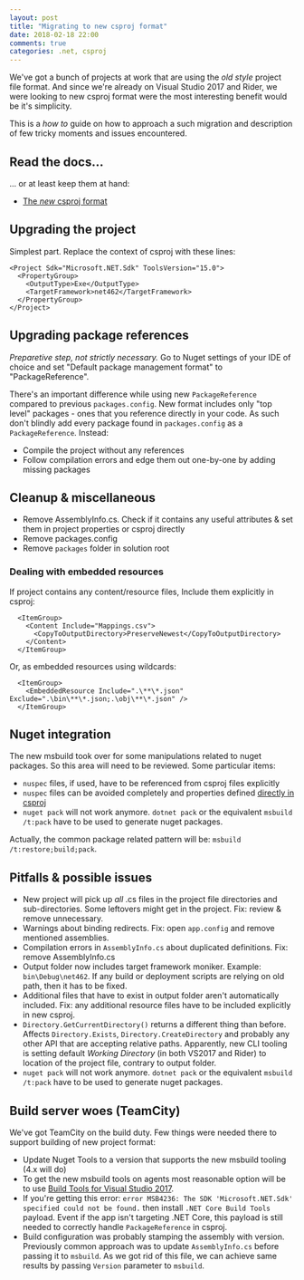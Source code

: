 ```yaml
---
layout: post
title: "Migrating to new csproj format"
date: 2018-02-18 22:00
comments: true
categories: .net, csproj
---
```


We've got a bunch of projects at work that are using the _old style_ project file format. And since we're already on Visual Studio 2017 and Rider, we were looking to new csproj format were the most interesting benefit would be it's simplicity.

This is a *how to* guide on how to approach a such migration and description of few tricky moments and issues encountered.

## Read the docs...

... or at least keep them at hand:

 - [The _new_ csproj format](https://docs.microsoft.com/en-us/dotnet/core/tools/csproj)

## Upgrading the project

Simplest part. Replace the context of csproj with these lines:

```
<Project Sdk="Microsoft.NET.Sdk" ToolsVersion="15.0">
  <PropertyGroup>
    <OutputType>Exe</OutputType>
    <TargetFramework>net462</TargetFramework>
  </PropertyGroup>
</Project>
```

## Upgrading package references

_Preparetive step, not strictly necessary._ Go to Nuget settings of your IDE of choice and set "Default package management format" to "PackageReference".

There's an important difference while using new `PackageReference` compared to previous `packages.config`. New format includes only "top level" packages - ones that you reference directly in your code. As such don't blindly add every package found in `packages.config` as a `PackageReference`. Instead:

 - Compile the project without any references
 - Follow compilation errors and edge them out one-by-one by adding missing packages

## Cleanup & miscellaneous
 
 - Remove AssemblyInfo.cs. Check if it contains any useful attributes & set them in project properties or csproj directly
 - Remove packages.config
 - Remove `packages` folder in solution root

### Dealing with embedded resources

If project contains any content/resource files, Include them explicitly in csproj:

```
  <ItemGroup>
    <Content Include="Mappings.csv">
      <CopyToOutputDirectory>PreserveNewest</CopyToOutputDirectory>
    </Content>
  </ItemGroup>
```

Or, as embedded resources using wildcards:

```
  <ItemGroup>
    <EmbeddedResource Include=".\**\*.json" Exclude=".\bin\**\*.json;.\obj\**\*.json" />
  </ItemGroup>
```

## Nuget integration

The new msbuild took over for some manipulations related to nuget packages. So this area will need to be reviewed. Some particular items:

 - `nuspec` files, if used, have to be referenced from csproj files explicitly
 - `nuspec` files can be avoided completely and properties defined [directly in csproj](https://docs.microsoft.com/en-us/dotnet/core/tools/csproj#nuget-metadata-properties)
 - `nuget pack` will not work anymore. `dotnet pack` or the equivalent `msbuild /t:pack` have to be used to generate nuget packages. 

Actually, the common package related pattern will be: `msbuild /t:restore;build;pack`.

## Pitfalls & possible issues

 - New project will pick up *all* .cs files in the project file directories and sub-directories. Some leftovers might get in the project. Fix: review & remove unnecessary.
 - Warnings about binding redirects. Fix: open `app.config` and remove mentioned assemblies. 
 - Compilation errors in `AssemblyInfo.cs` about duplicated definitions. Fix: remove AssemblyInfo.cs
 - Output folder now includes target framework moniker. Example: `bin\Debug\net462`. If any build or deployment scripts are relying on old path, then it has to be fixed.
 - Additional files that have to exist in output folder aren't automatically included. Fix: any additional resource files have to be included explicitly in new csproj. 
 - `Directory.GetCurrentDirectory()` returns a different thing than before. Affects `Directory.Exists`, `Directory.CreateDirectory` and probably any other API that are accepting relative paths. Apparently, new CLI tooling is setting default *Working Directory* (in both VS2017 and Rider) to location of the project file, contrary to output folder.
 - `nuget pack` will not work anymore. `dotnet pack` or the equivalent `msbuild /t:pack` have to be used to generate nuget packages. 

## Build server woes (TeamCity)

We've got TeamCity on the build duty. Few things were needed there to support building of new project format:

 - Update Nuget Tools to a version that supports the new msbuild tooling (4.x will do)
 - To get the new msbuild tools on agents most reasonable option will be to use [Build Tools for Visual Studio 2017](https://www.visualstudio.com/downloads/#build-tools-for-visual-studio-2017). 
 - If you're getting this error: `error MSB4236: The SDK 'Microsoft.NET.Sdk' specified could not be found.` then install `.NET Core Build Tools` payload. Event if the app isn't targeting .NET Core, this payload is still needed to correctly handle `PackageReference` in csproj.
 - Build configuration was probably stamping the assembly with version. Previously common approach was to update `AssemblyInfo.cs` before passing it to `msbuild`. As we got rid of this file, we can achieve same results by passing `Version` parameter to `msbuild`.
